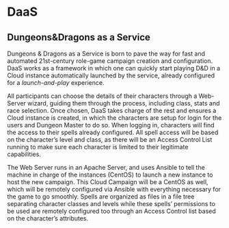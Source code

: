 # DaaS

## Dungeons&Dragons as a Service

Dungeons & Dragons as a Service is born to pave the way for fast and automated 21st-century role-game campaign creation and configuration. DaaS works as a framework in which one can quickly start playing D&D in a Cloud instance automatically launched by the service, already configured for a _launch-and-play_ experience. 

All participants can choose the details of their characters through a Web-Server wizard, guiding them through the process, including class, stats and race selection. Once chosen, DaaS takes charge of the rest and ensures a Cloud instance is created, in which the characters are setup for login for the users and Dungeon Master to do so. When logging in, characters will find the access to their spells already configured. All spell access will be based on the character’s level and class, as there will be an Access Control List running to make sure each character is limited to their legitimate capabilities. 

The Web Server runs in an Apache Server, and uses Ansible to tell the machine in charge of the instances (CentOS) to launch a new instance to host the new campaign. This Cloud Campaign will be a CentOS as well, which will be remotely configured via Ansible with everything necessary for the game to go smoothly. Spells are organized as files in a file tree separating character classes and levels while these spells’ permissions to be used are remotely configured
too through an Access Control list based on the character’s attributes.
